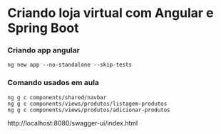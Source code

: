 # Criando loja virtual com Angular e Spring Boot

### Criando app angular
    ng new app --no-standalone --skip-tests

### Comando usados em aula
    ng g c components/shared/navbar
    ng g c components/views/produtos/listagem-produtos
    ng g c components/views/produtos/adicionar-produtos

http://localhost:8080/swagger-ui/index.html